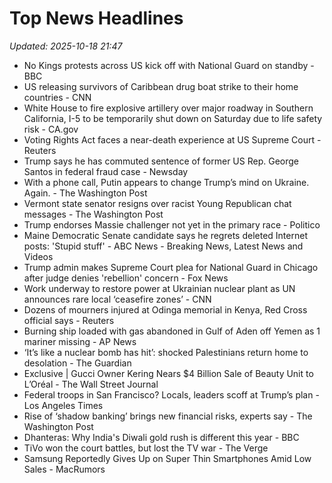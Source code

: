 # Top News Headlines

_Updated: 2025-10-18 21:47_

- No Kings protests across US kick off with National Guard on standby - BBC
- US releasing survivors of Caribbean drug boat strike to their home countries - CNN
- White House to fire explosive artillery over major roadway in Southern California, I-5 to be temporarily shut down on Saturday due to life safety risk - CA.gov
- Voting Rights Act faces a near-death experience at US Supreme Court - Reuters
- Trump says he has commuted sentence of former US Rep. George Santos in federal fraud case - Newsday
- With a phone call, Putin appears to change Trump’s mind on Ukraine. Again. - The Washington Post
- Vermont state senator resigns over racist Young Republican chat messages - The Washington Post
- Trump endorses Massie challenger not yet in the primary race - Politico
- Maine Democratic Senate candidate says he regrets deleted Internet posts: 'Stupid stuff' - ABC News - Breaking News, Latest News and Videos
- Trump admin makes Supreme Court plea for National Guard in Chicago after judge denies 'rebellion' concern - Fox News
- Work underway to restore power at Ukrainian nuclear plant as UN announces rare local ‘ceasefire zones’ - CNN
- Dozens of mourners injured at Odinga memorial in Kenya, Red Cross official says - Reuters
- Burning ship loaded with gas abandoned in Gulf of Aden off Yemen as 1 mariner missing - AP News
- ‘It’s like a nuclear bomb has hit’: shocked Palestinians return home to desolation - The Guardian
- Exclusive | Gucci Owner Kering Nears $4 Billion Sale of Beauty Unit to L’Oréal - The Wall Street Journal
- Federal troops in San Francisco? Locals, leaders scoff at Trump’s plan - Los Angeles Times
- Rise of ‘shadow banking’ brings new financial risks, experts say - The Washington Post
- Dhanteras: Why India's Diwali gold rush is different this year - BBC
- TiVo won the court battles, but lost the TV war - The Verge
- Samsung Reportedly Gives Up on Super Thin Smartphones Amid Low Sales - MacRumors